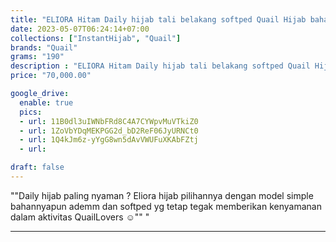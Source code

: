 ```yaml
---
title: "ELIORA Hitam Daily hijab tali belakang softped Quail Hijab bahan orenji"
date: 2023-05-07T06:24:14+07:00
collections: ["InstantHijab", "Quail"]
brands: "Quail"
grams: "190"
description : "ELIORA Hitam Daily hijab tali belakang softped Quail Hijab bahan orenji"
price: "70,000.00"

google_drive:
  enable: true
  pics:
  - url: 11B0dl3uIWNbFRd8C4A7CYWpvMuVTkiZ0
  - url: 1ZoVbYDqMEKPGG2d_bD2ReF06JyURNCt0
  - url: 1Q4kJm6z-yYgG8wn5dAvVWUFuXKAbFZtj
  - url: 

draft: false
---
```


""Daily hijab paling nyaman ? Eliora hijab pilihannya dengan model simple bahannyapun ademm dan softped yg tetap tegak memberikan kenyamanan dalam aktivitas QuailLovers ☺️"" "

----------    
 
